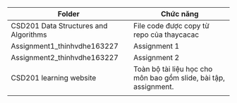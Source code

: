 | Folder                                | Chức năng                                                        |
| ------------------------------------- | ---------------------------------------------------------------- |
| CSD201 Data Structures and Algorithms | File code được copy từ repo của thaycacac                        |
| Assignment1_thinhvdhe163227           | Assignment 1                                                     |
| Assignment2_thinhvdhe163227           | Assignment 2                                                     |
| CSD201 learning website               | Toàn bộ tài liệu học cho môn bao gồm slide, bài tập, assignment. |
|                                       |                                                                  |
